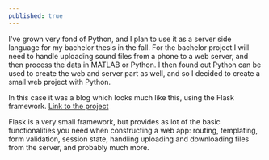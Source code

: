 ```yaml
---
published: true
---
```

I've grown very fond of Python, and I plan to use it as a server side language for my bachelor thesis in the fall. For the bachelor project I will need to handle uploading sound files from a phone to a web server, and then process the data in MATLAB or Python. I then found out Python can be used to create the web and server part as well, and so I decided to create a small web project with Python. 

In this case it was a blog which looks much like this, using the Flask framework. 
[Link to the project](http://thomas.edea.dk)

Flask is a very small framework, but provides as lot of the basic functionalities you need when constructing a web app: routing, templating, form validation, session state, handling uploading and downloading files from the server, and probably much more.

